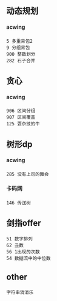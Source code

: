 ## 动态规划
#### acwing
    5 多重背包2
    9 分组背包
    900 整数划分
    282 石子合并

## 贪心
#### acwing
    906 区间分组
    907 区间覆盖
    125 耍杂技的牛

## 树形dp
#### acwing
    285 没有上司的舞会
#### 卡码网
    146 传送树





## 剑指offer
    51 数字排列
    62 丑数
    56 1出现的次数
    54 数据流中的中位数


## other
    字符串消消乐

